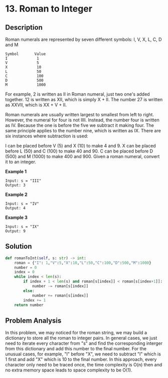 # 13. Roman to Integer

## Description
Roman numerals are represented by seven different symbols: I, V, X, L, C, D and M
```
Symbol       Value
I             1
V             5
X             10
L             50
C             100
D             500
M             1000
```

For example, 2 is written as II in Roman numeral, just two one's added together. 12 is written as XII, which is simply X + II. The number 27 is written as XXVII, which is XX + V + II.

Roman numerals are usually written largest to smallest from left to right. However, the numeral for four is not IIII. Instead, the number four is written as IV. Because the one is before the five we subtract it making four. The same principle applies to the number nine, which is written as IX. There are six instances where subtraction is used:

I can be placed before V (5) and X (10) to make 4 and 9. 
X can be placed before L (50) and C (100) to make 40 and 90. 
C can be placed before D (500) and M (1000) to make 400 and 900.
Given a roman numeral, convert it to an integer.

**Example 1**
```
Input: s = "III"
Output: 3
```

**Example 2**
```
Input: s = "IV"
Output: 4
```
**Example 3**
```
Input: s = "IX"
Output: 9
```
## Solution
```python
def romanToInt(self, s: str) -> int:
    roman = {"I": 1,"V":5,"X":10,"L":50,"C":100,"D":500,"M":1000}
    number = 0
    index = 0
    while index < len(s):
        if index + 1 < len(s) and roman[s[index]] < roman[s[index+1]]:
            number -= roman[s[index]]
        else:
            number += roman[s[index]]
        index += 1
    return number
```

## Problem Analysis
In this problem, we may noticed for the roman string, we may build a dictionary to store all the roman to integer pairs. In general cases, we just need to iterate every character from "s" and find the corresponding interger from this dictionary and add this number to the final number. For the unusual cases, for example, "I" before "X", we need to subtract "I" which is 1 first and add "X" which is 10 to the final number. In this approach, every character only need to be traced once, the time complexity is O(n) then and no extra memory space leads to space complexity to be O(1).

